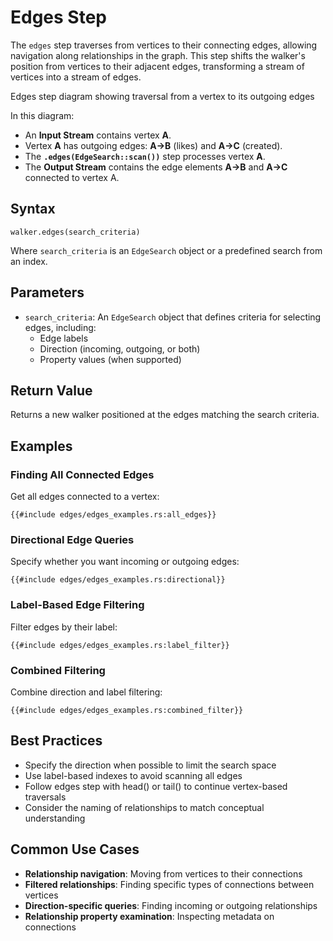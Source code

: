 # Edges Step

The `edges` step traverses from vertices to their connecting edges, allowing navigation along relationships in the
graph. This step shifts the walker's position from vertices to their adjacent edges, transforming a stream of vertices into a stream of edges.

<object type="image/svg+xml" data="edges/image.svg" title="Edges Step Diagram">
Edges step diagram showing traversal from a vertex to its outgoing edges
</object>

In this diagram:

- An **Input Stream** contains vertex **A**.
- Vertex **A** has outgoing edges: **A->B** (likes) and **A->C** (created).
- The **`.edges(EdgeSearch::scan())`** step processes vertex **A**.
- The **Output Stream** contains the edge elements **A->B** and **A->C** connected to vertex A.

## Syntax

```rust,noplayground
walker.edges(search_criteria)
```

Where `search_criteria` is an `EdgeSearch` object or a predefined search from an index.

## Parameters

- `search_criteria`: An `EdgeSearch` object that defines criteria for selecting edges, including:
    - Edge labels
    - Direction (incoming, outgoing, or both)
    - Property values (when supported)

## Return Value

Returns a new walker positioned at the edges matching the search criteria.

## Examples

### Finding All Connected Edges

Get all edges connected to a vertex:

```rust,noplayground
{{#include edges/edges_examples.rs:all_edges}}
```

### Directional Edge Queries

Specify whether you want incoming or outgoing edges:

```rust,noplayground
{{#include edges/edges_examples.rs:directional}}
```

### Label-Based Edge Filtering

Filter edges by their label:

```rust,noplayground
{{#include edges/edges_examples.rs:label_filter}}
```

### Combined Filtering

Combine direction and label filtering:

```rust,noplayground
{{#include edges/edges_examples.rs:combined_filter}}
```

## Best Practices

- Specify the direction when possible to limit the search space
- Use label-based indexes to avoid scanning all edges
- Follow edges step with head() or tail() to continue vertex-based traversals
- Consider the naming of relationships to match conceptual understanding

## Common Use Cases

- **Relationship navigation**: Moving from vertices to their connections
- **Filtered relationships**: Finding specific types of connections between vertices
- **Direction-specific queries**: Finding incoming or outgoing relationships
- **Relationship property examination**: Inspecting metadata on connections
